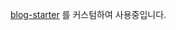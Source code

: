 [blog-starter](https://github.com/vercel/next.js/tree/canary/examples/blog-starter) 를 커스텀하여 사용중입니다.

